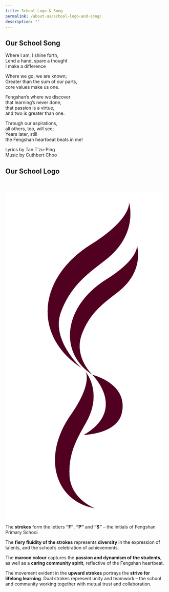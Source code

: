 ```yaml
---
title: School Logo & Song
permalink: /about-us/school-logo-and-song/
description: ""
---
```

## Our School Song

<p>Where I am, I shine forth,
 <br>Lend a hand, spare a thought
 <br>I make a difference</p>

<p>Where we go, we are known;  
<br>Greater than the sum of our parts,
<br>core values make us one.</p>

<p>Fengshan’s where we discover
<br>that learning’s never done,
<br>that passion is a virtue, 
<br>and two is greater than one. </p>
<p>Through our aspirations,
<br>all others, too, will see;
<br>Years later, still
<br>the Fengshan heartbeat beats in me!</p>

Lyrics by Tan T’zu-Ping
<br>Music by Cuthbert Choo

## Our School Logo

<br>

![](/images/School%20Logo%20and%20Photo%20Design/Fengshan%20Pri%20Sch%20Logo%20(no%20bg%20&%20without%20text).png)

The **strokes** form the letters **“F”**, **“P”** and **“S”** – the initials of Fengshan Primary School.

The **fiery fluidity of the strokes** represents **diversity** in the expression of talents, and the school’s celebration of achievements.

The **maroon colour** captures the **passion and dynamism of the students**, as well as a **caring community spirit**, reflective of the Fengshan heartbeat.

The movement evident in the **upward strokes** portrays the **strive for lifelong learning**. Dual strokes represent unity and teamwork – the school and community working together with mutual trust and collaboration.